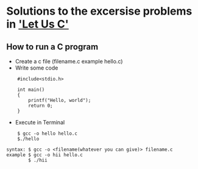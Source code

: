 # Solutions to the excersise problems in <a href="https://www.amazon.in/Let-Us-16TH-Yashavant-Kanetkar/dp/9387284492/ref=sr_1_3?crid=2RPYOH2VHW2ZX&keywords=let+us+c&qid=1665759415&qu=eyJxc2MiOiIyLjU3IiwicXNhIjoiMS45OSIsInFzcCI6IjEuNzgifQ%3D%3D&s=books&sprefix=let+us+%2Cstripbooks%2C579&sr=1-3">'Let Us C'</a>
## How to run a C program
- Create a c file (filename.c example hello.c)
- Write some code 
```
    #include<stdio.h>

    int main()
    {
        printf("Hello, world");
        return 0;
    }
```
- Execute in Terminal
```
    $ gcc -o hello hello.c
    $./hello
```
    syntax: $ gcc -o <filename(whatever you can give)> filename.c
    example $ gcc -o hii hello.c
            $ ./hii

